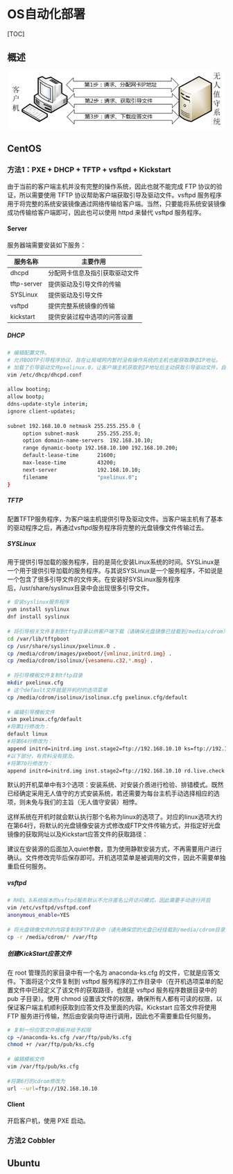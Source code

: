 # OS自动化部署

[TOC]

## 概述

![](../../Image/k/kickstart.png)

## CentOS

### 方法1：PXE + DHCP + TFTP + vsftpd + Kickstart

由于当前的客户端主机并没有完整的操作系统，因此也就不能完成 FTP 协议的验证，所以需要使用 TFTP 协议帮助客户端获取引导及驱动文件。vsftpd 服务程序用于将完整的系统安装镜像通过网络传输给客户端。当然，只要能将系统安装镜像成功传输给客户端即可，因此也可以使用 httpd 来替代 vsftpd 服务程序。

#### Server

服务器端需要安装如下服务：

| 服务名称    | 主要作用                       |
| ----------- | ------------------------------ |
| dhcpd       | 分配网卡信息及指引获取驱动文件 |
| tftp-server | 提供驱动及引导文件的传输       |
| SYSLinux    | 提供驱动及引导文件             |
| vsftpd      | 提供完整系统镜像的传输         |
| kickstart   | 提供安装过程中选项的问答设置   |

##### DHCP
```bash
# 编辑配置文件。
# 允许BOOTP引导程序协议，旨在让局域网内暂时没有操作系统的主机也能获取静态IP地址。
# 加载了引导驱动文件pxelinux.0，让客户端主机获取到IP地址后主动获取引导驱动文件，自行进入下一步的安装过程。
vim /etc/dhcp/dhcpd.conf

allow booting;
allow bootp;
ddns-update-style interim;
ignore client-updates;

subnet 192.168.10.0 netmask 255.255.255.0 {
     option subnet-mask      255.255.255.0;
     option domain-name-servers  192.168.10.10;
     range dynamic-bootp 192.168.10.100 192.168.10.200;
     default-lease-time      21600;
     max-lease-time          43200;
     next-server             192.168.10.10;
     filename                "pxelinux.0";
}
```

##### TFTP

配置TFTP服务程序，为客户端主机提供引导及驱动文件。当客户端主机有了基本的驱动程序之后，再通过vsftpd服务程序将完整的光盘镜像文件传输过去。

##### SYSLinux

用于提供引导加载的服务程序，目的是简化安装Linux系统的时间。SYSLinux是一个用于提供引导加载的服务程序。与其说SYSLinux是一个服务程序，不如说是一个包含了很多引导文件的文件夹。在安装好SYSLinux服务程序后，/usr/share/syslinux目录中会出现很多引导文件。

```bash
# 安装syslinux服务程序
yum install syslinux
dnf install syslinux

# 将引导相关文件复制到tftp目录以供客户端下载（请确保光盘镜像已挂载到/media/cdrom）
cd /var/lib/tftpboot
cp /usr/share/syslinux/pxelinux.0 .
cp /media/cdrom/images/pxeboot/{vmlinuz,initrd.img} .
cp /media/cdrom/isolinux/{vesamenu.c32,*.msg} .

# 将引导模板文件复制tftp目录
mkdir pxelinux.cfg
# 这个default文件就是开机时的选项菜单
cp /media/cdrom/isolinux/isolinux.cfg pxelinux.cfg/default

# 编辑引导模板文件
vim pxelinux.cfg/default
#将第1行修改为：
default linux
#将第64行修改为：
append initrd=initrd.img inst.stage2=ftp://192.168.10.10 ks=ftp://192.168.10.10/pub/ks.cfg quiet
#以下部分，有资料没有提及。
#将第70行修改为：
append initrd=initrd.img inst.stage2=ftp://192.168.10.10 rd.live.check ks=ftp://192.168.10.10/pub/ks.cfg quiet
```

默认的开机菜单中有3个选项：安装系统、对安装介质进行检验、排错模式。既然已经确定采用无人值守的方式安装系统，若还需要为每台主机手动选择相应的选项，则未免与我们的主旨（无人值守安装）相悖。

这样系统在开机时就会默认执行那个名称为linux的选项了。对应的linux选项大约在第64行，将默认的光盘镜像安装方式修改成FTP文件传输方式，并指定好光盘镜像的获取网址以及Kickstart应答文件的获取路径：

建议在安装源的后面加入quiet参数，意为使用静默安装方式，不再需要用户进行确认。文件修改完毕后保存即可。开机选项菜单是被调用的文件，因此不需要单独重启任何服务。

##### vsftpd

```bash
# RHEL 8系统版本的vsftpd服务默认不允许匿名公开访问模式，因此需要手动进行开启
vim /etc/vsftpd/vsftpd.conf
anonymous_enable=YES

# 将光盘镜像文件的内容复制到FTP目录中（请先确保您的光盘已经挂载到/media/cdrom目录）
cp -r /media/cdrom/* /var/ftp
```

##### 创建KickStart应答文件

在 root 管理员的家目录中有一个名为 anaconda-ks.cfg 的文件，它就是应答文件。下面将这个文件复制到 vsftpd 服务程序的工作目录中（在开机选项菜单的配置文件中已经定义了该文件的获取路径，也就是 vsftpd 服务程序数据目录中的 pub 子目录）。使用 chmod 设置该文件的权限，确保所有人都有可读的权限，以保证客户端主机顺利获取到应答文件及里面的内容。Kickstart 应答文件将使用 FTP 服务进行传输，然后由安装向导进行调用，因此也不需要重启任何服务。

```bash
# 复制一份应答文件模板并给予权限
cp ~/anaconda-ks.cfg /var/ftp/pub/ks.cfg
chmod +r /var/ftp/pub/ks.cfg

# 编辑模板文件
vim /var/ftp/pub/ks.cfg 

#将第6行的cdrom修改为
url --url=ftp://192.168.10.10
```

#### Client

开启客户机，使用 PXE 启动。

### 方法2 Cobbler

## Ubuntu

